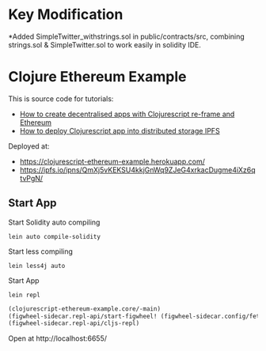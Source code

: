 # Key Modification
*Added SimpleTwitter_withstrings.sol in public/contracts/src, combining strings.sol & SimpleTwitter.sol to work easily in solidity IDE.

# Clojure Ethereum Example

This is source code for tutorials:
 * [How to create decentralised apps with Clojurescript re-frame and Ethereum](https://medium.com/@matus.lestan/how-to-create-decentralised-apps-with-clojurescript-re-frame-and-ethereum-81de24d72ff5#.nvfyq27lb)
 * [How to deploy Clojurescript app into distributed storage IPFS](https://medium.com/@matus.lestan/how-to-deploy-clojurescript-app-into-distributed-storage-ipfs-e9d02cdfbc20#.ax3ra84bz)

Deployed at:
 * https://clojurescript-ethereum-example.herokuapp.com/
 * https://ipfs.io/ipns/QmXj5vKEKSU4kkjGnWq9ZJeG4xrkacDugme4iXz6qtvPgN/

## Start App
Start Solidity auto compiling
```
lein auto compile-solidity
```
Start less compiling
```
lein less4j auto
```
Start App
```
lein repl
```
```clojure
(clojurescript-ethereum-example.core/-main)
(figwheel-sidecar.repl-api/start-figwheel! (figwheel-sidecar.config/fetch-config))
(figwheel-sidecar.repl-api/cljs-repl)
```
Open at http://localhost:6655/

